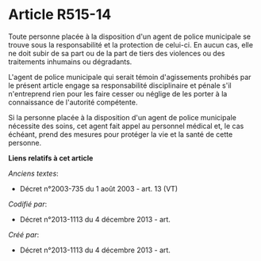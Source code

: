 # Article R515-14

Toute personne placée à la disposition d'un agent de police municipale se trouve sous la responsabilité et la protection de
celui-ci. En aucun cas, elle ne doit subir de sa part ou de la part de tiers des violences ou des traitements inhumains ou
dégradants.

L'agent de police municipale qui serait témoin d'agissements prohibés par le présent article engage sa responsabilité
disciplinaire et pénale s'il n'entreprend rien pour les faire cesser ou néglige de les porter à la connaissance de l'autorité
compétente.

Si la personne placée à la disposition d'un agent de police municipale nécessite des soins, cet agent fait appel au personnel
médical et, le cas échéant, prend des mesures pour protéger la vie et la santé de cette personne.

**Liens relatifs à cet article**

_Anciens textes_:

  - Décret n°2003-735 du 1 août 2003 - art. 13 (VT)

_Codifié par_:

  - Décret n°2013-1113 du 4 décembre 2013 - art.

_Créé par_:

  - Décret n°2013-1113 du 4 décembre 2013 - art.
